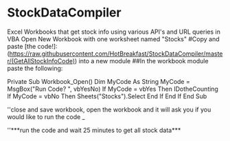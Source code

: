 # StockDataCompiler
Excel Workbooks that get stock info using various API's and URL queries in VBA
Open New Workbook with one worksheet named "Stocks"
#Copy and paste 
[the code!]:    (https://raw.githubusercontent.com/HotBreakfast/StockDataCompiler/master/(GetAllStockInfoCode)) into a new module
##In the workbook module paste the following:

Private Sub Workbook_Open()
Dim MyCode As String
MyCode = MsgBox("Run Code? ", vbYesNo)
If MyCode = vbYes Then
        IDotheCounting
If MyCode = vbNo Then
        Sheets("Stocks").Select
End If
End If
End Sub

''close and save workbook, open the workbook and it will ask you if you would like to run the code _
<P/>''***run the code and wait 25 minutes to get all stock data***</P>
